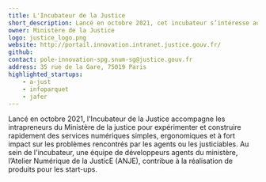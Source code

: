 ```yaml
---
title: L'Incubateur de la Justice
short_description: Lancé en octobre 2021, cet incubateur s’intéresse aux problèmes rencontrés par <span class="fr-text--bold">les agents ou les justiciables</span>.
owner: Ministère de la Justice
logo: justice_logo.png
website: http://portail.innovation.intranet.justice.gouv.fr/
github:
contact: pole-innovation-spg.snum-sg@justice.gouv.fr
address: 35 rue de la Gare, 75019 Paris
highlighted_startups:
    - a-just
    - infoparquet
    - jafer
---
```


Lancé en octobre 2021, l'Incubateur de la Justice accompagne les intrapreneurs du Ministère de la justice pour expérimenter et construire rapidement des services numériques simples, ergonomiques et à fort impact sur les problèmes rencontrés par les agents ou les justiciables. Au sein de l'incubateur, une équipe de développeurs agents du ministère, l’Atelier Numérique de la JusticE (ANJE), contribue à la réalisation de produits pour les start-ups.

